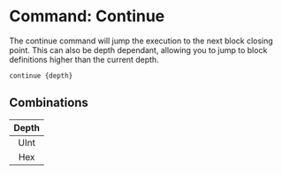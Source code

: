 # Command: Continue
The continue command will jump the execution to the next block closing point. This can also be depth dependant, allowing you to jump to block definitions higher than the current depth.
```
continue {depth}
```

## Combinations
| Depth |
|:-:|
| UInt |
| Hex |

